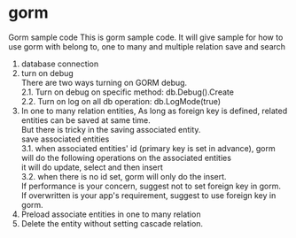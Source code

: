 # gorm
Gorm sample code
This is gorm sample code.
It will give sample for how to use gorm with belong to, one to many and multiple relation save and search

1. database connection<br/>
2. turn on debug<br/>
    There are two ways turning on GORM debug.<br/>
    2.1. Turn on debug on specific method:  db.Debug().Create<br/>
    2.2. Turn on log on all db operation: db.LogMode(true)<br/>
3. In one to many relation entities, As long as foreign key is defined, related entities can be saved at same time.<br/>
   But there is tricky in the saving associated entity.<br/>
   save associated entities<br/>
   3.1. when associated entities' id (primary key is set in advance), gorm will do the following operations on the
        associated entities<br/>
        it will do update, select and then insert<br/>
   3.2. when there is no id set, gorm will only do the insert.<br/>
   If performance is your concern, suggest not to set foreign key in gorm.<br/>
   If overwritten is your app's requirement, suggest to use foreign key in gorm.<br/>
4. Preload associate entities in one to many relation<br/>
5. Delete the entity without setting cascade relation.<br/>



